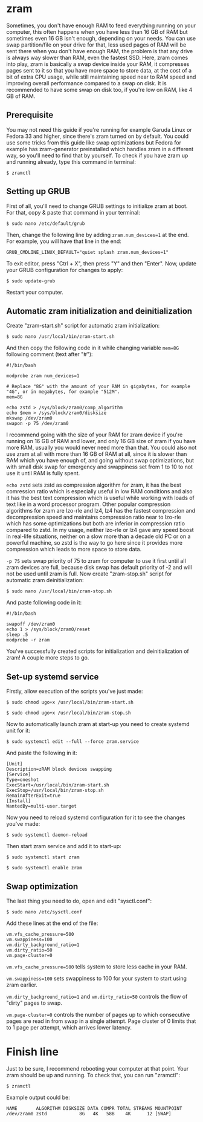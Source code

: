 # zram
Sometimes, you don't have enough RAM to feed everything running on your computer, this often happens when you have less than 16 GB of RAM but sometimes even 16 GB isn't enough, depending on your needs. You can use swap partition/file on your drive for that, less used pages of RAM will be sent there when you don't have enough RAM, the problem is that any drive is always way slower than RAM, even the fastest SSD. Here, zram comes into play, zram is basically a swap device inside your RAM, it compresses pages sent to it so that you have more space to store data, at the cost of a bit of extra CPU usage, while still maintaining speed near to RAM speed and improving overall performance compared to a swap on disk. It is recommended to have some swap on disk too, if you're low on RAM, like 4 GB of RAM.



## Prerequisite
You may not need this guide if you're running for example Garuda Linux or Fedora 33 and higher, since there's zram turned on by default. You could use some tricks from this guide like swap optimizations but Fedora for example has zram-generator preinstalled which handles zram in a different way, so you'll need to find that by yourself.
To check if you have zram up and running already, type this command in terminal:

`$ zramctl`




## Setting up GRUB
First of all, you'll need to change GRUB settings to initialize zram at boot. For that, copy & paste that command in your terminal:

`$ sudo nano /etc/default/grub`

Then, change the following line by adding `zram.num_devices=1` at the end.
For example, you will have that line in the end:

```
GRUB_CMDLINE_LINUX_DEFAULT="quiet splash zram.num_devices=1"
```

To exit editor, press "Ctrl + X", then press "Y" and then "Enter".
Now, update your GRUB configuration for changes to apply:

`$ sudo update-grub`

Restart your computer.



## Automatic zram initialization and deinitialization
Create "zram-start.sh" script for automatic zram initialization:

`$ sudo nano /usr/local/bin/zram-start.sh`

And then copy the following code in it while changing variable `mem=8G` following comment (text after "#"):

```
#!/bin/bash

modprobe zram num_devices=1

# Replace "8G" with the amount of your RAM in gigabytes, for example "4G", or in megabytes, for example "512M".
mem=8G

echo zstd > /sys/block/zram0/comp_algorithm
echo $mem > /sys/block/zram0/disksize
mkswap /dev/zram0
swapon -p 75 /dev/zram0
```

I recommend going with the size of your RAM for zram device if you're running on 16 GB of RAM and lower, and only 16 GB size of zram if you have more RAM, usually you would never need more than that. You could also not use zram at all with more than 16 GB of RAM at all, since it is slower than RAM which you have enough of, and going without swap optimizations, but with small disk swap for emergency and swappiness set from 1 to 10 to not use it until RAM is fully spent.

`echo zstd` sets zstd as compression algorithm for zram, it has the best comression ratio which is especially useful in low RAM conditions and also it has the best text compression which is useful while working with loads of text like in a word processor program. Other popular compression algorithms for zram are lzo-rle and lz4, lz4 has the fastest compression and decompression speed and maintains compression ratio near to lzo-rle which has some optimizations but both are inferior in compression ratio compared to zstd. In my usage, neither lzo-rle or lz4 gave any speed boost in real-life situations, neither on a slow more than a decade old PC or on a powerful machine, so zstd is the way to go here since it provides more compression which leads to more space to store data.

`-p 75` sets swap priority of 75 to zram for computer to use it first until all zram devices are full, because disk swap has default priority of -2 and will not be used until zram is full.
Now create "zram-stop.sh" script for automatic zram deinitialization:

`$ sudo nano /usr/local/bin/zram-stop.sh`

And paste following code in it:

```
#!/bin/bash

swapoff /dev/zram0
echo 1 > /sys/block/zram0/reset
sleep .5
modprobe -r zram
```

You've successfully created scripts for initialization and deinitialization of zram! A couple more steps to go.



## Set-up systemd service
Firstly, allow execution of the scripts you've just made:

`$ sudo chmod ugo+x /usr/local/bin/zram-start.sh`

`$ sudo chmod ugo+x /usr/local/bin/zram-stop.sh`

Now to automatically launch zram at start-up you need to create systemd unit for it:

`$ sudo systemctl edit --full --force zram.service`

And paste the following in it:

```
[Unit]
Description=zRAM block devices swapping
[Service]
Type=oneshot
ExecStart=/usr/local/bin/zram-start.sh
ExecStop=/usr/local/bin/zram-stop.sh
RemainAfterExit=true
[Install]
WantedBy=multi-user.target
```

Now you need to reload systemd configuration for it to see the changes you've made:

`$ sudo systemctl daemon-reload`

Then start zram service and add it to start-up:

`$ sudo systemctl start zram`

`$ sudo systemctl enable zram`



## Swap optimization
The last thing you need to do, open and edit "sysctl.conf":

`$ sudo nano /etc/sysctl.conf`

Add these lines at the end of the file:

```
vm.vfs_cache_pressure=500
vm.swappiness=100
vm.dirty_background_ratio=1
vm.dirty_ratio=50
vm.page-cluster=0
```

`vm.vfs_cache_pressure=500` tells system to store less cache in your RAM.

`vm.swappiness=100` sets swappiness to 100 for your system to start using zram earlier.

`vm.dirty_background_ratio=1` and `vm.dirty_ratio=50` controls the flow of "dirty" pages to swap.

`vm.page-cluster=0` controls the number of pages up to which consecutive pages are read in from swap in a single attempt. Page cluster of 0 limits that to 1 page per attempt, which arrives lower latency.



# Finish line
Just to be sure, I recommend rebooting your computer at that point. Your zram should be up and running.
To check that, you can run "zramctl":

`$ zramctl`

Example output could be:

```
NAME       ALGORITHM DISKSIZE DATA COMPR TOTAL STREAMS MOUNTPOINT
/dev/zram0 zstd            8G   4K   58B    4K      12 [SWAP]
```
